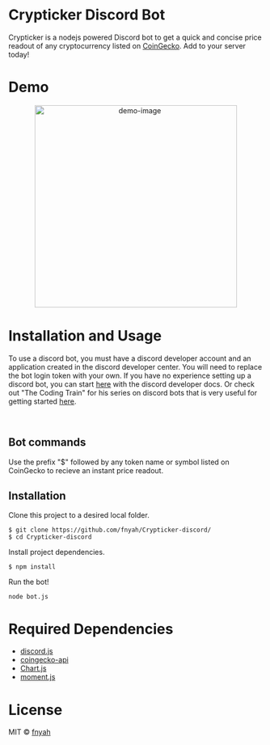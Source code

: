 # Crypticker Discord Bot

Crypticker is a nodejs powered Discord bot to get a quick and concise price readout of any cryptocurrency listed on [CoinGecko](https://www.coingecko.com/en). Add to your server today! 

# Demo 

<p align="center">
    <img width="400" alt="demo-image" src="https://user-images.githubusercontent.com/7035086/99868454-9b8e2080-2b90-11eb-8c23-8de41a6862e4.png">
</p>

# Installation and Usage

To use a discord bot, you must have a discord developer account and an application created in the discord developer center. You will need to replace the bot login token with your own. If you have no experience setting up a discord bot, you can start [here](https://discord.com/developers/docs/intro) with the discord developer docs. Or check out "The Coding Train" for his series on discord bots that is very useful for getting started [here](https://www.youtube.com/watch?v=7A-bnPlxj4k). 

<br/>

## Bot commands

Use the prefix "$" followed by any token name or symbol listed on CoinGecko to recieve an instant price readout. 

## Installation 

Clone this project to a desired local folder. 

```
$ git clone https://github.com/fnyah/Crypticker-discord/
$ cd Crypticker-discord
```

Install project dependencies. 

```
$ npm install
```

Run the bot!

```
node bot.js
```

# Required Dependencies

* [discord.js](https://discord.js.org/#/)
* [coingecko-api](https://www.npmjs.com/package/coingecko-api)
* [Chart.js](https://www.chartjs.org/)
* [moment.js](https://github.com/moment/moment/)

# License

MIT ©  [fnyah](https://github.com/fnyah)